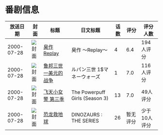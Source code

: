 # 番剧信息

|放送日期|封面|标题|日文标题|话数|评分|评分人数|
|---|---|---|---|---|---|---|
|2000-07-28|![封面](https://bangumi.tv/img/no_icon_subject.png)|[臭作 Replay](https://bangumi.tv/subject/69435)|臭作 ～Replay～|4|6.4|194人评分|
|2000-07-28|![封面](https://lain.bgm.tv/pic/cover/c/6b/a8/84988_0t0Ii.jpg)|[鲁邦三世 一美元的战争](https://bangumi.tv/subject/84988)|ルパン三世 1$マネーウォーズ|1|7.0|116人评分|
|2000-07-28|![封面](https://lain.bgm.tv/pic/cover/c/6c/82/177694_5ursr.jpg)|[飞天小女警 第三季](https://bangumi.tv/subject/177694)|The Powerpuff Girls (Season 3)|13|7.0|49人评分|
|2000-07-28|![封面](https://lain.bgm.tv/pic/cover/c/c8/3f/281195_GKEp9.jpg)|[恐龙救地球](https://bangumi.tv/subject/281195)|DINOZAURS : THE SERIES|26|暂无评分|少于10人评分|
